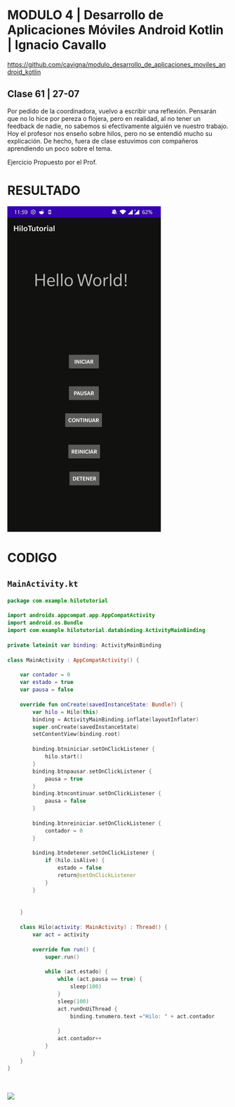 # MODULO 4 | Desarrollo de Aplicaciones Móviles Android Kotlin | Ignacio Cavallo



https://github.com/cavigna/modulo_desarrollo_de_aplicaciones_moviles_android_kotlin

## Clase 61 | 27-07


Por pedido de la coordinadora, vuelvo a escribir una reflexión. Pensarán que no lo hice por pereza o flojera, pero en realidad, al no tener un feedback de nadie,  no sabemos si efectivamente alguién ve nuestro trabajo. Hoy el profesor nos enseño sobre hilos, pero no se entendió mucho su explicación. De hecho, fuera de clase estuvimos con compañeros aprendiendo un poco sobre el tema.

Ejercicio Propuesto por el Prof.
# RESULTADO

![](hilos.gif)




# CODIGO


## `MainActivity.kt`
```kotlin
package com.example.hilotutorial

import androidx.appcompat.app.AppCompatActivity
import android.os.Bundle
import com.example.hilotutorial.databinding.ActivityMainBinding

private lateinit var binding: ActivityMainBinding

class MainActivity : AppCompatActivity() {

    var contador = 0
    var estado = true
    var pausa = false

    override fun onCreate(savedInstanceState: Bundle?) {
        var hilo = Hilo(this)
        binding = ActivityMainBinding.inflate(layoutInflater)
        super.onCreate(savedInstanceState)
        setContentView(binding.root)

        binding.btniniciar.setOnClickListener {
            hilo.start()
        }
        binding.btnpausar.setOnClickListener {
            pausa = true
        }
        binding.btncontinuar.setOnClickListener {
            pausa = false
        }

        binding.btnreiniciar.setOnClickListener {
            contador = 0
        }

        binding.btndetener.setOnClickListener {
            if (hilo.isAlive) {
                estado = false
                return@setOnClickListener
            }
        }


    }

    class Hilo(activity: MainActivity) : Thread() {
        var act = activity

        override fun run() {
            super.run()

            while (act.estado) {
                while (act.pausa == true) {
                    sleep(100)
                }
                sleep(100)
                act.runOnUiThread {
                    binding.tvnumero.text ="Hilo: " + act.contador

                }
                act.contador++
            }
        }
    }
}




```


![](resultado.png)